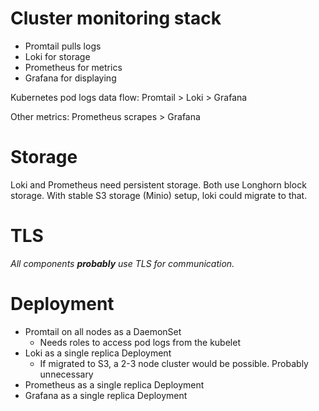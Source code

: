 # Cluster monitoring stack

- Promtail pulls logs
- Loki for storage
- Prometheus for metrics
- Grafana for displaying

Kubernetes pod logs data flow: Promtail > Loki > Grafana

Other metrics: Prometheus scrapes > Grafana

# Storage

Loki and Prometheus need persistent storage. Both use Longhorn block storage. With stable S3 storage (Minio) setup, loki could migrate to that.

# TLS

*All components **probably** use TLS for communication.*

# Deployment

- Promtail on all nodes as a DaemonSet
    - Needs roles to access pod logs from the kubelet
- Loki as a single replica Deployment
    - If migrated to S3, a 2-3 node cluster would be possible. Probably unnecessary
- Prometheus as a single replica Deployment
- Grafana as a single replica Deployment
